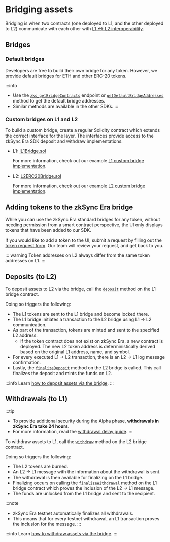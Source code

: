 # Bridging assets

Bridging is when two contracts (one deployed to L1, and the other deployed to L2)
communicate with each other with [L1 <-> L2 interoperability](./l1-l2-interop.md).

## Bridges
### Default bridges

Developers are free to build their own bridge for any token. However, we provide default bridges for ETH and other ERC-20 tokens.

:::info
- Use the [`zks_getBridgeContracts`](../../../api/api.md#zks_getbridgecontracts) endpoint or [`getDefaultBridgeAddresses`](../../../api/js/providers.md#getdefaultbridgeaddresses) method to get the default bridge addresses. 
- Similar methods are available in the other SDKs.
:::

### Custom bridges on L1 and L2

To build a custom bridge, create a regular Solidity contract which extends the correct interface for the layer. The interfaces provide access to the zkSync Era SDK deposit and withdraw implementations.

- L1: [IL1Bridge.sol](https://github.com/matter-labs/era-contracts/blob/main/ethereum/contracts/bridge/interfaces/IL1Bridge.sol)

  For more information, check out our example [L1 custom bridge implementation](https://github.com/matter-labs/era-contracts/blob/main/ethereum/contracts/bridge/L1ERC20Bridge.sol).


- L2: [L2ERC20Bridge.sol](https://github.com/matter-labs/era-contracts/blob/main/zksync/contracts/bridge/L2ERC20Bridge.sol)

  For more information, check out our example [L2 custom bridge implementation](https://github.com/matter-labs/era-contracts/blob/main/zksync/contracts/bridge/L2ERC20Bridge.sol).

## Adding tokens to the zkSync Era bridge

While you can use the zkSync Era standard bridges for any token, without needing permission from a smart contract perspective, the UI only displays tokens that have been added to our SDK. 

If you would like to add a token to the UI, submit a request by filling out the [token request form](https://5p68rkvrcqg.typeform.com/to/NbYpe2pw). Our team will review your request, and get back to you.

::: warning
Token addresses on L2 always differ from the same token addresses on L1.
:::

## Deposits (to L2)

To deposit assets to L2 via the bridge, call the [`deposit`](https://github.com/matter-labs/era-contracts/blob/6391c0d7bf6184d7f6718060e3991ba6f0efe4a7/ethereum/contracts/bridge/interfaces/IL1Bridge.sol#L21) method on the L1 bridge contract. 

Doing so triggers the following:

- The L1 tokens are sent to the L1 bridge and become locked there.
- The L1 bridge initiates a transaction to the L2 bridge using L1 -> L2 communication.
- As part of the transaction, tokens are minted and sent to the specified L2 address.
  - If the token contract does not exist on zkSync Era, a new contract is deployed. The new L2 token address is deterministically derived based on the original L1 address, name, and symbol.
- For every executed L1 -> L2 transaction, there is an L2 -> L1 log message confirmation.
- Lastly, the [`finalizeDeposit`](https://github.com/matter-labs/era-contracts/blob/6391c0d7bf6184d7f6718060e3991ba6f0efe4a7/zksync/contracts/bridge/L2ERC20Bridge.sol#L62) method on the L2 bridge is called. This call finalizes the deposit and mints the funds on L2.

:::info
Learn [how to deposit assets via the bridge](../../how-to/deposit-via-bridge.md).
:::

## Withdrawals (to L1)

:::tip
- To provide additional security during the Alpha phase, **withdrawals in zkSync Era take 24 hours**. 
- For more information, read the [withdrawal delay guide](../../troubleshooting/withdrawal-delay.md).
:::

To withdraw assets to L1, call the [`withdraw`](https://github.com/matter-labs/era-contracts/blob/6391c0d7bf6184d7f6718060e3991ba6f0efe4a7/zksync/contracts/bridge/L2ERC20Bridge.sol#L104) method on the L2 bridge contract. 

Doing so triggers the following:

- The L2 tokens are burned.
- An L2 -> L1 message with the information about the withdrawal is sent.
- The withdrawal is then available for finalizing on the L1 bridge.
- Finalizing occurs on calling the [`finalizeWithdrawal`](https://github.com/matter-labs/era-contracts/blob/6391c0d7bf6184d7f6718060e3991ba6f0efe4a7/ethereum/contracts/bridge/interfaces/IL1Bridge.sol#L40) method on the L1 bridge contract which proves the inclusion of the L2 -> L1 message.
- The funds are unlocked from the L1 bridge and sent to the recipient.

:::note
- zkSync Era testnet automatically finalizes all withdrawals.
- This means that for every testnet withdrawal, an L1 transaction proves the inclusion for the message.
:::

:::info
Learn [how to withdraw assets via the bridge](../../how-to/withdraw-via-bridge.md).
:::